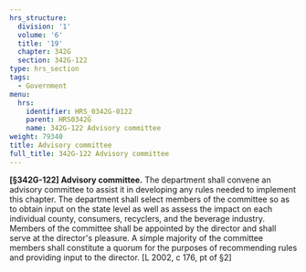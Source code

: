 ```yaml
---
hrs_structure:
  division: '1'
  volume: '6'
  title: '19'
  chapter: 342G
  section: 342G-122
type: hrs_section
tags:
  - Government
menu:
  hrs:
    identifier: HRS_0342G-0122
    parent: HRS0342G
    name: 342G-122 Advisory committee
weight: 79340
title: Advisory committee
full_title: 342G-122 Advisory committee
---
```

**[§342G-122] Advisory committee.** The department shall convene an advisory committee to assist it in developing any rules needed to implement this chapter. The department shall select members of the committee so as to obtain input on the state level as well as assess the impact on each individual county, consumers, recyclers, and the beverage industry. Members of the committee shall be appointed by the director and shall serve at the director's pleasure. A simple majority of the committee members shall constitute a quorum for the purposes of recommending rules and providing input to the director. [L 2002, c 176, pt of §2]